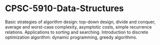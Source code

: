# CPSC-5910-Data-Structures

Basic strategies of algorithm design: top-down design, divide and conquer, average and worst-case complexity, asymptotic costs, simple recurrence relations. Applications to sorting and searching. Introduction to discrete optimization algorithm: dynamic programming, greedy algorithms.